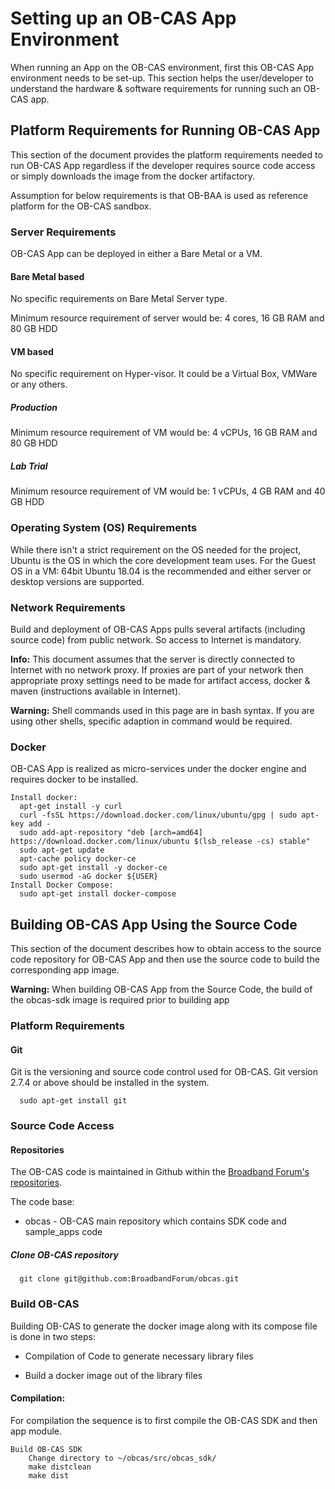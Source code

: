 # Setting up an OB-CAS App Environment

When running an App on the OB-CAS environment, first this OB-CAS App environment needs to be set-up. 
This section helps the user/developer to understand the hardware & software requirements for running such an OB-CAS app.


<a id="platform" />

##  Platform Requirements for Running OB-CAS App

This section of the document provides the platform requirements needed to run OB-CAS App regardless 
if the developer requires source code access or simply downloads the image from the docker artifactory.

Assumption for below requirements is that OB-BAA is used as reference platform for the OB-CAS sandbox.


### Server Requirements
OB-CAS App can be deployed in either a Bare Metal or a VM.

#### Bare Metal based

No specific requirements on Bare Metal Server type.

Minimum resource requirement of server would be: 4 cores, 16 GB RAM and
80 GB HDD

#### VM based

No specific requirement on Hyper-visor. It could be a Virtual Box, VMWare or any others.

##### Production

Minimum resource requirement of VM would be: 4 vCPUs, 16 GB RAM and 80
GB HDD

##### Lab Trial

Minimum resource requirement of VM would be: 1 vCPUs, 4 GB RAM and 40 GB
HDD

### Operating System (OS) Requirements

While there isn\'t a strict requirement on the OS needed for the
project, Ubuntu is the OS in which the core development team uses.
For the Guest OS in a VM: 64bit Ubuntu 18.04 is the recommended
and either server or desktop versions are supported.

### Network Requirements

Build and deployment of OB-CAS Apps pulls several artifacts (including source
code) from public network. So access to Internet is mandatory.

**Info:** This document assumes that the server is directly connected to Internet with no network proxy. If proxies are part of your network then appropriate proxy settings need to be made for artifact access, docker & maven (instructions available in Internet).

**Warning:** Shell commands used in this page are in bash syntax. If you are using other shells, specific adaption in command would be required.

### Docker

OB-CAS App is realized as micro-services under the docker engine and requires docker to be installed.

```
Install docker:
  apt-get install -y curl
  curl -fsSL https://download.docker.com/linux/ubuntu/gpg | sudo apt-key add -
  sudo add-apt-repository "deb [arch=amd64] https://download.docker.com/linux/ubuntu $(lsb_release -cs) stable"
  sudo apt-get update
  apt-cache policy docker-ce
  sudo apt-get install -y docker-ce
  sudo usermod -aG docker ${USER}
Install Docker Compose:
  sudo apt-get install docker-compose
```


<a id="artifactory" />


<a id="source" />

## Building OB-CAS App Using the Source Code
This section of the document describes how to obtain access to the source code repository for OB-CAS App and then use the source code to build the corresponding app image.

**Warning:** When building OB-CAS App from the Source Code, the build of the obcas-sdk image is required prior to building app

### Platform Requirements
#### Git

Git is the versioning and source code control used for OB-CAS. Git
version 2.7.4 or above should be installed in the system.

```
  sudo apt-get install git
```

### Source Code Access

#### Repositories

The OB-CAS code is maintained in Github within the [Broadband Forum\'s
repositories](http://www.github.com/BroadbandForum).

The code base:

-   obcas - OB-CAS main repository which contains SDK code and sample_apps code



##### Clone OB-CAS repository

```
  git clone git@github.com:BroadbandForum/obcas.git
```


### Build OB-CAS

Building OB-CAS to generate the docker image along with its compose file is
done in two steps:

-   Compilation of Code to generate necessary library files

-   Build a docker image out of the library files

#### Compilation:

For compilation the sequence is to first compile the OB-CAS SDK and
then app module.

```
Build OB-CAS SDK
    Change directory to ~/obcas/src/obcas_sdk/
    make distclean
    make dist   
```
